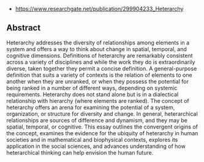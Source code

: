 
- https://www.researchgate.net/publication/299904233_Heterarchy

## Abstract

Heterarchy addresses the diversity of relationships among elements in a system and offers a way to think about change in spatial, temporal, and cognitive dimensions. Definitions of heterarchy are remarkably consistent across a variety of disciplines and while the work they do is extraordinarily diverse, taken together they permit a concise definition. A general-purpose definition that suits a variety of contexts is the relation of elements to one another when they are unranked, or when they possess the potential for being ranked in a number of different ways, depending on systemic requirements. Heterarchy does not stand alone but is in a dialectical relationship with hierarchy (where elements are ranked). The concept of heterarchy offers an arena for examining the potential of a system, organization, or structure for diversity and change. In general, heterarchical relationships are sources of difference and dynamism, and they may be spatial, temporal, or cognitive. This essay outlines the convergent origins of the concept, examines the evidence for the ubiquity of heterarchy in human societies and in mathematical and biophysical contexts, explores its application in the social sciences, and advances understanding of how heterarchical thinking can help envision the human future.